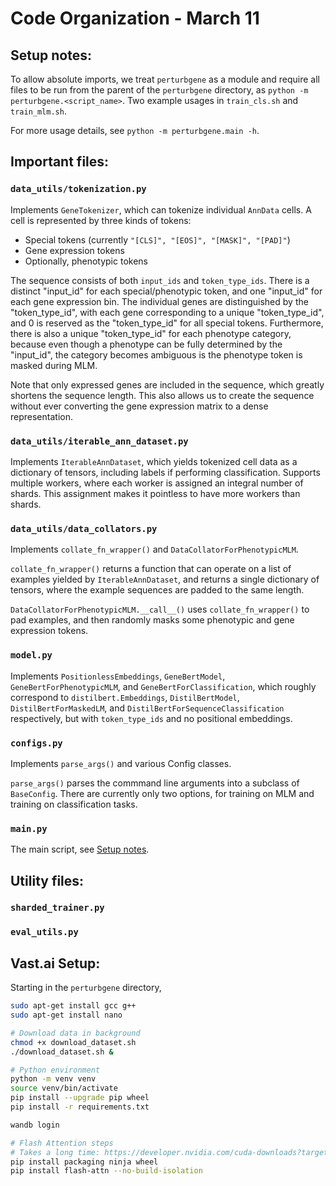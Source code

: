 # Code Organization - March 11

## Setup notes:
To allow absolute imports, we treat `perturbgene` as a module and require all files 
to be run from the parent of the `perturbgene` directory,
as `python -m perturbgene.<script_name>`. Two example usages in `train_cls.sh` and `train_mlm.sh`.

For more usage details, see `python -m perturbgene.main -h`.


## Important files:
### `data_utils/tokenization.py`
Implements `GeneTokenizer`, which can tokenize individual `AnnData` cells. 
A cell is represented by three kinds of tokens:
- Special tokens (currently `"[CLS]", "[EOS]", "[MASK]", "[PAD]"`)
- Gene expression tokens
- Optionally, phenotypic tokens

The sequence consists of both `input_ids` and `token_type_ids`. 
There is a distinct "input_id" for each special/phenotypic token, and one "input_id" for each gene expression bin.
The individual genes are distinguished by the "token_type_id", 
with each gene corresponding to a unique "token_type_id", 
and 0 is reserved as the "token_type_id" for all special tokens. 
Furthermore, there is also a unique "token_type_id" for each phenotype category, 
because even though a phenotype can be fully determined by the "input_id",
the category becomes ambiguous is the phenotype token is masked during MLM.

Note that only expressed genes are included in the sequence, which greatly shortens the sequence length.
This also allows us to create the sequence without ever converting the gene expression matrix to a dense representation.

### `data_utils/iterable_ann_dataset.py`
Implements `IterableAnnDataset`, which yields tokenized cell data as a dictionary of tensors, 
including labels if performing classification.
Supports multiple workers, where each worker is assigned an integral number of shards.
This assignment makes it pointless to have more workers than shards.

### `data_utils/data_collators.py`
Implements `collate_fn_wrapper()` and `DataCollatorForPhenotypicMLM`.

`collate_fn_wrapper()` returns a function that can operate on a list of examples yielded by `IterableAnnDataset`, 
and returns a single dictionary of tensors, where the example sequences are padded to the same length.

`DataCollatorForPhenotypicMLM.__call__()` uses `collate_fn_wrapper()` to pad examples,
and then randomly masks some phenotypic and gene expression tokens.

### `model.py`

Implements `PositionlessEmbeddings`, `GeneBertModel`, `GeneBertForPhenotypicMLM`, and `GeneBertForClassification`, 
which roughly correspond to `distilbert.Embeddings`, `DistilBertModel`, `DistilBertForMaskedLM`, 
and `DistilBertForSequenceClassification` respectively, but with `token_type_ids` and no positional embeddings. 

### `configs.py`
Implements `parse_args()` and various Config classes.

`parse_args()` parses the commmand line arguments into a subclass of `BaseConfig`.
There are currently only two options, for training on MLM and training on classification tasks.

### `main.py`
The main script, see [Setup notes](#setup-notes).

## Utility files:

### `sharded_trainer.py`

### `eval_utils.py`


## Vast.ai Setup:

Starting in the `perturbgene` directory,
```bash
sudo apt-get install gcc g++
sudo apt-get install nano

# Download data in background
chmod +x download_dataset.sh 
./download_dataset.sh &

# Python environment
python -m venv venv
source venv/bin/activate
pip install --upgrade pip wheel
pip install -r requirements.txt

wandb login

# Flash Attention steps
# Takes a long time: https://developer.nvidia.com/cuda-downloads?target_os=Linux&target_arch=x86_64&Distribution=Ubuntu&target_version=22.04&target_type=deb_local
pip install packaging ninja wheel
pip install flash-attn --no-build-isolation
```

